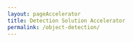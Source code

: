 ```yaml
---
layout: pageAccelerator
title: Detection Solution Accelerator
permalink: /object-detection/
---
```


<script>
    //TODO: These are variables that must be declared and overridden in the specific single accelerator page

    //Variables for this specific single accelerator page, to centralize re-used variables
    const textPageTitle = "Detection Solution Accelerator";
    const htmlPageDescription = `Uses computer vision for object or defect detection and includes edge deployment capabilities`;
    const srcHeaderImage = "/images/object-detection/CLO19_azureKinectDK_008.jpg";
    const linkAccessAcceleratorRepo = "https://github.com/microsoft/dstoolkit-objectdetection-tensorflow-azureml";
    const listPrereqs = ["Access to an Azure Subscription",
        "Access to an Azure DevOps Subscription",
        "Service Principal Account"];
    const listIndustries = ["Manufacturing",
        "Retail",
        "Health",
        "Aviation"];
    const listUseCases = ["Computer Vision object detection use-cases, with cloud or edge model deployment requirements:",
        "Quality control",
        "Defect detection",
        "Object detection"];
    const htmlAcceleratorDescription = 
        `<p style="margin-top: 30px; text-decoration: none;">
            The detection solution accelerator provides a pre-packaged solution to train, deploy and monitor custom object detection models using the TensorFlow object detection framework within Azure ML.
            <br/><br/>
            The aim is to bring State-of-the-art (SOTA) object detection models quickly into production scenarios particularly around the use of defect detection as seen in many quality control scenarios.
            <br/><br/>
            Image Recognition aims to recognize and identify objects in images as well as understanding the content and context. TensorFlow object recognition algorithms classify and identify arbitrary objects within larger images. This is usually used in engineering applications such as social networks for photo tagging. By analyzing thousands of photos of trees for example, the technology can learn to identify a tree in an image it has never seen before. 
            <br/><br/>
            Details of the accelerator:
            <ul>
                <li>Leverages the <a href="/ml-ops/" target="_blank">ML Ops accelerator</a> to provide a configurable and re-usable solution accelerator for computer vision detection use-cases.</li>
                <li>Can deploy the computer vision model as a consumable service endpoint in the cloud (Azure). </li>
                <li>Train models using <a href="https://github.com/tensorflow/models/tree/master/research/object_detection" target="_blank">TensorFlow Object Detection API</a> leveraging transfer learning with <a href="https://github.com/tensorflow/models/blob/master/research/object_detection/g3doc/tf2_detection_zoo.md" target="_blank">model zoo</a> pre-trained models. </li>
                <li>Uses Azure ML, Azure DevOps and TensorFlow. </li>
            </ul>
        </p>`;

    const listLinksRelatedAccelerators = ["n/a (should be hidden)"];
    
    const linkContributingGuide = "n/a (should be hidden)";

    const listTechnologies = ["Azure Machine Learning",
        "Azure DevOps",
        "Azure Key Vault",
        "Azure Compute Instance",
        "Azure Compute Cluster",
        "Azure Container Instance",
        "Azure Kubernetes Services",
        "TensorFlow"];

    const htmlArchitectureSection = `<img src="/images/object-detection/Architecture.png" alt="architecture">`;
    const htmlBranchingStrategySection = `<img src="/images/object-detection/Branching-Strategy.png" alt="Branching Strategy">`;
    const htmlAcceleratorComponents = `<img src="/images/object-detection/Code-blueprint.png" alt="Code blueprint">`;
    const htmlKeyAcceleratorFiles = `n/a (should be hidden)`;
    const htmlLiveDemoSection = `n/a (should be hidden)`;
    const htmlRepoStructureSection = `n/a (should be hidden)`;

    //boolean variables to show / hide sections of the page
    const toHide_AcceleratorGuidanceSection = true;
    const toHide_RelatedAccelerators = true;
    const toHide_ContributingGuide = true;
    const toHide_ArchitectureSection = false;
    const toHide_BranchingStrategySection = false;
    const toHide_AcceleratorComponents = false;
    const toHide_KeyAcceleratorFiles = true;
    const toHide_LiveDemoSection = true;
    const toHide_RepoStructureSection = true;
</script>

<script src="/scripts/script-setsingleacceleratorpagecontents.js" type="text/javascript"></script>